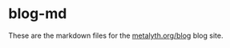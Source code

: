 # blog-md
These are the markdown files for the [metalyth.org/blog](https://metalyth.org/blog) blog site.
